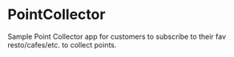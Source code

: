 # PointCollector
Sample Point Collector app for customers to subscribe to their fav resto/cafes/etc. to collect points.
